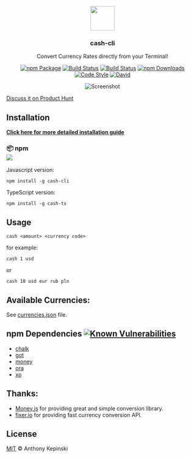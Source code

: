 <p align="center">
  <img src="https://i.imgur.com/ddhPSQ4.png" height="64">
  <h3 align="center">cash-cli</h3>
  <p align="center">Convert Currency Rates directly from your Terminal!<p>
  <p align="center"><a href="https://www.npmjs.com/package/cash-cli"><img src="https://badge.fury.io/js/cash-cli.svg" alt="npm Package"></a>  <a href="https://travis-ci.org/xxczaki/cash-cli"><img src="https://travis-ci.org/xxczaki/cash-cli.svg?branch=master" alt="Build Status"></a>  <a href="https://circleci.com/gh/xxczaki/cash-cli/"><img src="https://circleci.com/gh/xxczaki/cash-cli.svg?style=svg" alt="Build Status"></a>  <a href="https://npmjs.com/package/cash-cli"><img src="https://img.shields.io/npm/dt/cash-cli.svg" alt="npm Downloads"></a>  <a href="https://github.com/sindresorhus/xo"><img src="https://img.shields.io/badge/code_style-XO-5ed9c7.svg" alt="Code Style"></a>  <a href="https://www.david-dm.org/xxczaki/cash-cli"><img src="https://david-dm.org/xxczaki/cash-cli.svg" alt="David"></a></p>
</p>

<p align="center"><img src="https://i.imgur.com/kOhOiBU.gif" alt="Screenshot"></p>

[Discuss it on Product Hunt](https://www.producthunt.com/posts/cash-cli)
## Installation

**[Click here for more detailed installation guide](https://github.com/xxczaki/cash-cli/wiki/1.-Installation)**

### :package: npm<br>![](https://badge.fury.io/js/cash-cli.svg)

Javascript version:
```
npm install -g cash-cli
```
TypeScript version:
```
npm install -g cash-ts
```

## Usage

```
cash <amount> <currency code>
```

for example:

```
cash 1 usd
```

or

```
cash 10 usd eur rub pln
```

## Available Currencies:

See [currencies.json](https://github.com/xxczaki/cash-cli/blob/master/lib/currencies.json) file.

## npm Dependencies [![Known Vulnerabilities](https://snyk.io/test/github/xxczaki/cash-cli/badge.svg)](https://snyk.io/test/github/xxczaki/cash-cli)

- [chalk](https://www.npmjs.com/package/chalk)
- [got](https://www.npmjs.com/package/got)
- [money](https://www.npmjs.com/package/money)
- [ora](https://www.npmjs.com/package/ora)
- [xo](https://www.npmjs.com/package/xo)

## Thanks:

- [Money.js](http://openexchangerates.github.io/money.js/) for providing great and simple conversion library.
- [fixer.io](http://fixer.io/) for providing fast currency conversion API.

## License

[MIT](https://opensource.org/licenses/MIT) © Anthony Kepinski
